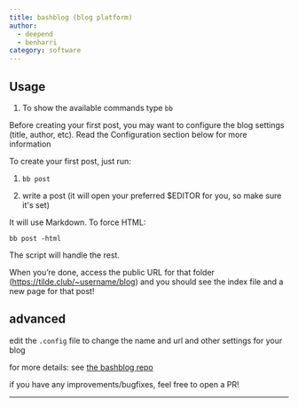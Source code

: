 ```yaml
--- 
title: bashblog (blog platform)
author: 
  - deepend 
  - benharri
category: software
---
```



## Usage

1. To show the available commands type `bb`

Before creating your first post, you may want to configure the blog settings (title, author, etc). Read the Configuration section below for more information

To create your first post, just run:

1. `bb post`

1. write a post (it will open your preferred $EDITOR for you, so make sure it's set)

It will use Markdown. To force HTML:

`bb post -html`

The script will handle the rest.

When you’re done, access the public URL for that folder (https://tilde.club/~username/blog) and you should see the index file and a new page for that post!


## advanced

edit the `.config` file to change the name and url and other settings for your blog

for more details: see [the bashblog repo](https://tildegit.org/club/bashblog)

if you have any improvements/bugfixes, feel free to open a PR!

---
